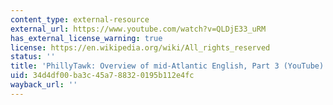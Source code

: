 ```yaml
---
content_type: external-resource
external_url: https://www.youtube.com/watch?v=QLDjE33_uRM
has_external_license_warning: true
license: https://en.wikipedia.org/wiki/All_rights_reserved
status: ''
title: 'PhillyTawk: Overview of mid-Atlantic English, Part 3 (YouTube)'
uid: 34d4df00-ba3c-45a7-8832-0195b112e4fc
wayback_url: ''
---
```

